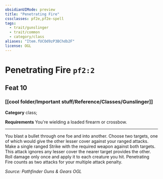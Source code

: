 ```yaml
---
obsidianUIMode: preview
title: "Penetrating Fire"
cssclasses: pf2e,pf2e-spell
tags:
  - trait/gunslinger
  - trait/common
  - category/class
aliases: "Item.fUCOd9zP3BChdb2F"
license: OGL
---
```

# Penetrating Fire `pf2:2`
## Feat 10
### [[cool folder/Important stuff/Reference/Classes/Gunslinger]]

**Category** class; 




**Requirements** You're wielding a loaded firearm or crossbow.

* * *

You blast a bullet through one foe and into another. Choose two targets, one of which would give the other lesser cover against your ranged attacks. Make a single ranged Strike with the required weapon against both targets. This attack ignores any lesser cover the nearer target provides the other. Roll damage only once and apply it to each creature you hit. Penetrating Fire counts as two attacks for your multiple attack penalty.

*Source: Pathfinder Guns & Gears*
*OGL*